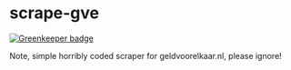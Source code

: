 # scrape-gve

[![Greenkeeper badge](https://badges.greenkeeper.io/Swaagie/scrape-gve.svg)](https://greenkeeper.io/)

Note, simple horribly coded scraper for geldvoorelkaar.nl, please ignore!
